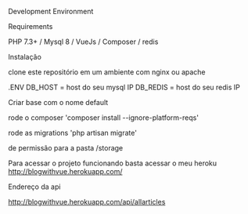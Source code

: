 Development Environment

Requirements

PHP 7.3+ / Mysql 8 / VueJs / Composer / redis

Instalação

clone este repositório em um ambiente com nginx ou apache

.ENV
DB_HOST = host do seu mysql IP
DB_REDIS = host do seu redis IP

Criar base com o nome default

rode o composer 'composer install --ignore-platform-reqs'

rode as migrations 'php artisan migrate'

de permissão para a pasta /storage 

Para acessar o projeto funcionando basta acessar o meu heroku
http://blogwithvue.herokuapp.com/


Endereço da api

http://blogwithvue.herokuapp.com/api/allarticles




